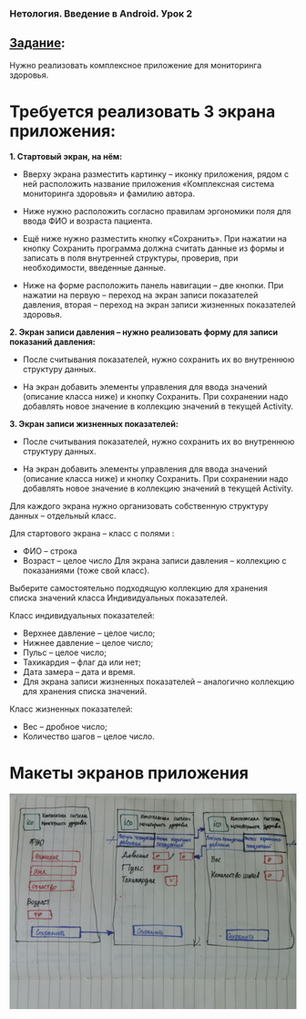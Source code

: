 ### Нетология. Введение в Android. Урок 2

## [Задание](https://github.com/netology-code/and-homeworks/tree/master/1.3.interface%26debug/1.3.1):

Нужно реализовать комплексное приложение для мониторинга здоровья.

# Требуется реализовать 3 экрана приложения:
**1. Стартовый экран, на нём:**

- Вверху экрана разместить картинку – иконку приложения, рядом с ней расположить название приложения «Комплексная система мониторинга здоровья» и фамилию автора.

- Ниже нужно расположить согласно правилам эргономики поля для ввода ФИО и возраста пациента.

- Ещё ниже нужно разместить кнопку «Сохранить». При нажатии на кнопку Сохранить программа должна считать данные из формы и записать в поля внутренней структуры, проверив, при необходимости, введенные данные.

- Ниже на форме расположить панель навигации – две кнопки. При нажатии на первую – переход на экран записи показателей давления, вторая – переход на экран записи жизненных показателей здоровья.

**2. Экран записи давления – нужно реализовать форму для записи показаний давления:**

- После считывания показателей, нужно сохранить их во внутреннюю структуру данных.

- На экран добавить элементы управления для ввода значений (описание класса ниже) и кнопку Сохранить. При сохранении надо добавлять новое значение в коллекцию значений в текущей Activity.

**3. Экран записи жизненных показателей:**

- После считывания показателей, нужно сохранить их во внутреннюю структуру данных.

- На экран добавить элементы управления для ввода значений (описание класса ниже) и кнопку Сохранить. При сохранении надо добавлять новое значение в коллекцию значений в текущей Activity.

Для каждого экрана нужно организовать собственную структуру данных – отдельный класс.

Для стартового экрана – класс с полями :

- ФИО – строка
- Возраст – целое число
Для экрана записи давления – коллекцию с показаниями (тоже свой класс).

Выберите самостоятельно подходящую коллекцию для хранения списка значений класса Индивидуальных показателей.

Класс индивидуальных показателей:

- Верхнее давление – целое число;
- Нижнее давление – целое число;
- Пульс – целое число;
- Тахикардия – флаг да или нет;
- Дата замера – дата и время.
- Для экрана записи жизненных показателей – аналогично коллекцию для хранения списка значений.

Класс жизненных показателей:

- Вес – дробное число;
- Количество шагов – целое число.

# Макеты экранов приложения
![](Maket.jpg)
